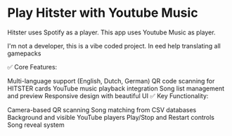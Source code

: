 # Play Hitster with Youtube Music
Hitster uses Spotify as a player. This app uses Youtube Music as player.

I'm not a developer, this is a vibe coded project. In eed help translating all gamepacks

✅ Core Features:

Multi-language support (English, Dutch, German)
QR code scanning for HITSTER cards
YouTube music playback integration
Song list management and preview
Responsive design with beautiful UI
✅ Key Functionality:

Camera-based QR scanning
Song matching from CSV databases
Background and visible YouTube players
Play/Stop and Restart controls
Song reveal system
